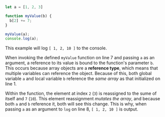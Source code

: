 ```js
let a = [1, 2, 3]

function myValue(b) {
  b[2] += 7;
}

myValue(a);
console.log(a);
```

This example will log `[ 1, 2, 10 ]` to the console.

When invoking the defined `myValue` function on line 7 and passing `a` as an argument, a reference to its value is bound to the function's parameter `b`. This occurs because array objects are a **reference type**, which means that multiple variables can reference the object. Because of this, both global variable `a` and local variable `b` reference the *same array* as that initialized on line 1.

Within the function, the element at index `2` (`3`) is reassigned to the sume of itself and `7` (`10`). This element reassignment *mutates the array*, and because both `a` and `b` reference it, both will see this change. This is why, when passing `a` as an argument to `log` on line 8, `[ 1, 2, 10 ]` is output.